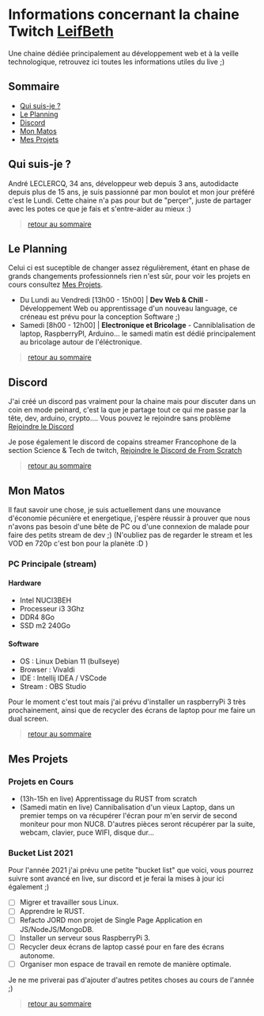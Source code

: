 # Informations concernant la chaine Twitch [LeifBeth](https://twitch.tv/leifbeth)
Une chaine dédiée principalement au développement web et à la veille technologique, retrouvez ici toutes les informations utiles du live ;)

## Sommaire
* [Qui suis-je ?](#qui-suis-je-)
* [Le Planning](#le-planning)
* [Discord](#discord)
* [Mon Matos](#mon-matos)
* [Mes Projets](#mes-projets)

## Qui suis-je ?
André LECLERCQ, 34 ans, développeur web depuis 3 ans, autodidacte depuis plus de 15 ans, je suis passionné par mon boulot et mon jour préféré c'est le Lundi. Cette chaine n'a pas pour but de "perçer", juste de partager avec les potes ce que je fais et s'entre-aider au mieux :)
> [retour au sommaire](#sommaire)

## Le Planning
Celui ci est suceptible de changer assez régulièrement, étant en phase de grands changements professionnels rien n'est sûr, pour voir les projets en cours consultez [Mes Projets](#mes-projets).
* Du Lundi au Vendredi [13h00 - 15h00] | **Dev Web & Chill** - Développement Web ou apprentissage d'un nouveau language, ce créneau est prévu pour la conception Software ;)
* Samedi [8h00 - 12h00] | **Electronique et Bricolage** - Canniblalisation de laptop, RaspberryPI, Arduino... le samedi matin est dédié principalement au bricolage autour de l'éléctronique.
> [retour au sommaire](#sommaire)

## Discord
J'ai créé un discord pas vraiment pour la chaine mais pour discuter dans un coin en mode peinard, c'est la que je partage tout ce qui me passe par la tête, dev, arduino, crypto.... Vous pouvez le rejoindre sans problème [Rejoindre le Discord](discord.gg/PPAMxgY)

Je pose également le discord de copains streamer Francophone de la section Science & Tech de twitch, [Rejoindre le Discord de From Scratch](https://discord.gg/45f3kWUUsf)
> [retour au sommaire](#sommaire)

## Mon Matos
Il faut savoir une chose, je suis actuellement dans une mouvance d'économie pécunière et energetique, j'espère réussir à prouver que nous n'avons pas besoin d'une bête de PC ou d'une connexion de malade pour faire des petits stream de dev ;) (N'oubliez pas de regarder le stream et les VOD en 720p c'est bon pour la planète :D ) 

### PC Principale (stream)
#### Hardware
* Intel NUCI3BEH
* Processeur i3 3Ghz
* DDR4 8Go
* SSD m2 240Go

#### Software
* OS : Linux Debian 11 (bullseye)
* Browser : Vivaldi
* IDE : Intellij IDEA / VSCode
* Stream : OBS Studio

Pour le moment c'est tout mais j'ai prévu d'installer un raspberryPi 3 très prochainement, ainsi que de recycler des écrans de laptop pour me faire un dual screen.
> [retour au sommaire](#sommaire)

## Mes Projets
### Projets en Cours
- (13h-15h en live) Apprentissage du RUST from scratch
- (Samedi matin en live) Cannibalisation d'un vieux Laptop, dans un premier temps on va récupérer l'écran pour m'en servir de second moniteur pour mon NUC8. D'autres pièces seront récupérer par la suite, webcam, clavier, puce WIFI, disque dur...

### Bucket List 2021
Pour l'année 2021 j'ai prévu une petite "bucket list" que voici, vous pourrez suivre sont avancé en live, sur discord et je ferai la mises à jour ici également ;)
- [ ] Migrer et travailler sous Linux.
- [ ] Apprendre le RUST.
- [ ] Refacto JORD mon projet de Single Page Application en JS/NodeJS/MongoDB.
- [ ] Installer un serveur sous RaspberryPi 3.
- [ ] Recycler deux écrans de laptop cassé pour en fare des écrans autonome.
- [ ] Organiser mon espace de travail en remote de manière optimale.

Je ne me priverai pas d'ajouter d'autres petites choses au cours de l'année ;)
> [retour au sommaire](#sommaire)
